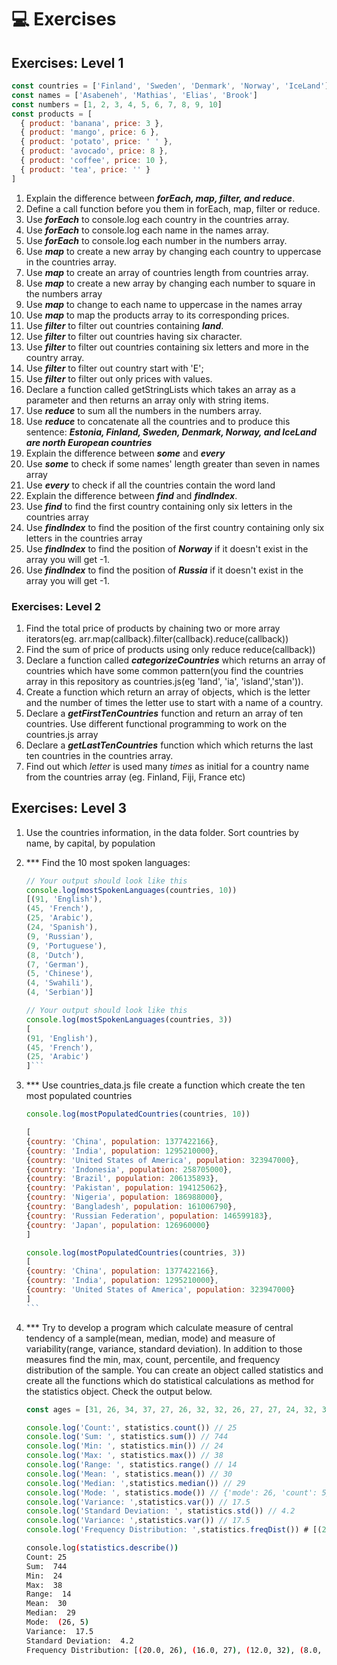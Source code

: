 # 💻 Exercises

## Exercises: Level 1

```js
const countries = ['Finland', 'Sweden', 'Denmark', 'Norway', 'IceLand']
const names = ['Asabeneh', 'Mathias', 'Elias', 'Brook']
const numbers = [1, 2, 3, 4, 5, 6, 7, 8, 9, 10]
const products = [
  { product: 'banana', price: 3 },
  { product: 'mango', price: 6 },
  { product: 'potato', price: ' ' },
  { product: 'avocado', price: 8 },
  { product: 'coffee', price: 10 },
  { product: 'tea', price: '' }
]
```

1. Explain the difference between **_forEach, map, filter, and reduce_**.
2. Define a call function before you them in forEach, map, filter or reduce.
3. Use **_forEach_** to console.log each country in the countries array.
4. Use **_forEach_** to console.log each name in the names array.
5. Use **_forEach_** to console.log each number in the numbers array.
6. Use **_map_** to create a new array by changing each country to uppercase in the countries array.
7. Use **_map_** to create an array of countries length from countries array.
8. Use **_map_** to create a new array by changing each number to square in the numbers array
9. Use **_map_** to change to each name to uppercase in the names array
10. Use **_map_** to map the products array to its corresponding prices.
11. Use **_filter_** to filter out countries containing **_land_**.
12. Use **_filter_** to filter out countries having six character.
13. Use **_filter_** to filter out countries containing six letters and more in the country array.
14. Use **_filter_** to filter out country start with 'E';
15. Use **_filter_** to filter out only prices with values.
18. Declare a function called getStringLists which takes an array as a parameter and then returns an array only with string items.
19. Use **_reduce_** to sum all the numbers in the numbers array.
20. Use **_reduce_** to concatenate all the countries and to produce this sentence: **_Estonia, Finland, Sweden, Denmark, Norway, and IceLand are north European countries_**
21. Explain the difference between **_some_** and **_every_**
22. Use **_some_** to check if some names' length greater than seven in names array
23. Use **_every_** to check if all the countries contain the word land
24. Explain the difference between **_find_** and **_findIndex_**.
25. Use **_find_** to find the first country containing only six letters in the countries array
26. Use **_findIndex_** to find the position of the first country containing only six letters in the countries array
27. Use **_findIndex_** to find the position of **_Norway_** if it doesn't exist in the array you will get -1.
28. Use **_findIndex_** to find the position of **_Russia_** if it doesn't exist in the array you will get -1.

### Exercises: Level 2

1. Find the total price of products by chaining two or more array iterators(eg. arr.map(callback).filter(callback).reduce(callback))
2. Find the sum of price of products using only reduce reduce(callback))
3. Declare a function called **_categorizeCountries_** which returns an array of countries which have some common pattern(you find the countries array in this repository as countries.js(eg 'land', 'ia', 'island','stan')).
4. Create a function which return an array of objects, which is the letter and the number of times the letter use to start with a name of a country.
5. Declare a **_getFirstTenCountries_** function and return an array of ten countries. Use different functional programming to work on the countries.js array
6. Declare a **_getLastTenCountries_** function which which returns the last ten countries in the countries array.
7. Find out which _letter_ is used many _times_ as initial for a country name from the countries array (eg. Finland, Fiji, France etc)

## Exercises: Level 3

1. Use the countries information, in the data folder. Sort countries by name, by capital, by population
2. \*\*\* Find the 10 most spoken languages:

    ````js
    // Your output should look like this
    console.log(mostSpokenLanguages(countries, 10))
    [(91, 'English'),
    (45, 'French'),
    (25, 'Arabic'),
    (24, 'Spanish'),
    (9, 'Russian'),
    (9, 'Portuguese'),
    (8, 'Dutch'),
    (7, 'German'),
    (5, 'Chinese'),
    (4, 'Swahili'),
    (4, 'Serbian')]

    // Your output should look like this
    console.log(mostSpokenLanguages(countries, 3))
    [
    (91, 'English'),
    (45, 'French'),
    (25, 'Arabic')
    ]```

    ````

3. \*\*\* Use countries_data.js file create a function which create the ten most populated countries

    ````js
    console.log(mostPopulatedCountries(countries, 10))

    [
    {country: 'China', population: 1377422166},
    {country: 'India', population: 1295210000},
    {country: 'United States of America', population: 323947000},
    {country: 'Indonesia', population: 258705000},
    {country: 'Brazil', population: 206135893},
    {country: 'Pakistan', population: 194125062},
    {country: 'Nigeria', population: 186988000},
    {country: 'Bangladesh', population: 161006790},
    {country: 'Russian Federation', population: 146599183},
    {country: 'Japan', population: 126960000}
    ]

    console.log(mostPopulatedCountries(countries, 3))
    [
    {country: 'China', population: 1377422166},
    {country: 'India', population: 1295210000},
    {country: 'United States of America', population: 323947000}
    ]
    ```

4. \*\*\* Try to develop a program which calculate measure of central tendency of a sample(mean, median, mode) and measure of variability(range, variance, standard deviation). In addition to those measures find the min, max, count, percentile, and frequency distribution of the sample. You can create an object called statistics and create all the functions which do statistical calculations as method for the statistics object. Check the output below.

    ```js
    const ages = [31, 26, 34, 37, 27, 26, 32, 32, 26, 27, 27, 24, 32, 33, 27, 25, 26, 38, 37, 31, 34, 24, 33, 29, 26]

    console.log('Count:', statistics.count()) // 25
    console.log('Sum: ', statistics.sum()) // 744
    console.log('Min: ', statistics.min()) // 24
    console.log('Max: ', statistics.max()) // 38
    console.log('Range: ', statistics.range() // 14
    console.log('Mean: ', statistics.mean()) // 30
    console.log('Median: ',statistics.median()) // 29
    console.log('Mode: ', statistics.mode()) // {'mode': 26, 'count': 5}
    console.log('Variance: ',statistics.var()) // 17.5
    console.log('Standard Deviation: ', statistics.std()) // 4.2
    console.log('Variance: ',statistics.var()) // 17.5
    console.log('Frequency Distribution: ',statistics.freqDist()) # [(20.0, 26), (16.0, 27), (12.0, 32), (8.0, 37), (8.0, 34), (8.0, 33), (8.0, 31), (8.0, 24), (4.0, 38), (4.0, 29), (4.0, 25)]
    ```

    ```sh
    console.log(statistics.describe())
    Count: 25
    Sum:  744
    Min:  24
    Max:  38
    Range:  14
    Mean:  30
    Median:  29
    Mode:  (26, 5)
    Variance:  17.5
    Standard Deviation:  4.2
    Frequency Distribution: [(20.0, 26), (16.0, 27), (12.0, 32), (8.0, 37), (8.0, 34), (8.0, 33), (8.0, 31), (8.0, 24), (4.0, 38), (4.0, 29), (4.0, 25)]
    ```